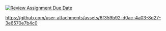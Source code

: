 [![Review Assignment Due Date](https://classroom.github.com/assets/deadline-readme-button-22041afd0340ce965d47ae6ef1cefeee28c7c493a6346c4f15d667ab976d596c.svg)](https://classroom.github.com/a/OFxqYcax)

https://github.com/user-attachments/assets/6f359b92-d0ac-4a03-8d27-3e6570e7b4c0
